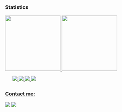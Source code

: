 

##

### Statistics
<div>
  <a href="https://github.com/bruno-cunha-souza">
  <img height="180em" src="https://github-readme-stats.vercel.app/api?username=bruno-cunha-souza&show_icons=true&theme=dark&include_all_commits=true&count_private=true"/> 
  <img height="180em" src="https://github-readme-stats.vercel.app/api/top-langs/?username=bruno-cunha-souza&layout=compact&langs_count=7&theme=dark"/>
</div>
 
 <div>
  <ul>
    <i><img style="height:50px, width:50px" src="https://cdn.jsdelivr.net/gh/devicons/devicon/icons/vuejs/vuejs-original-wordmark.svg" /></i>
    <i><img style="height:50px, width:50px" src="https://cdn.jsdelivr.net/gh/devicons/devicon/icons/django/django-plain.svg" /></i> 
    <i><img style="height:50px, width:50px" src="https://cdn.jsdelivr.net/gh/devicons/devicon/icons/angularjs/angularjs-plain.svg" /></i>
    <i><img style="height:50px, width:50px" src="https://cdn.jsdelivr.net/gh/devicons/devicon/icons/react/react-original-wordmark.svg" /></i> 
  </ul>
</div> 
  
  
##
  
### Contact me:

<div>
  <a href = "mailto:brunosouza.cup@gmail.com"><img src="https://img.shields.io/badge/Gmail-D14836?style=for-the-badge&logo=gmail&logoColor=white" target="_blank"></a>
  <a href="https://www.linkedin.com/in/bruno-souza-913984189" target="_blank"><img src="https://img.shields.io/badge/-LinkedIn-%230077B5?style=for-the-badge&logo=linkedin&logoColor=white" target="_blank"></a>   
</div>
